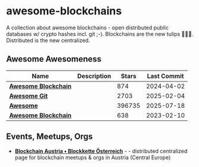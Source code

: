 # awesome-blockchains

A collection about awesome blockchains - open distributed public databases w/ crypto hashes incl. git ;-).  Blockchains are the new tulips :tulip::tulip::tulip:. Distributed is the new centralized. 

## Awesome Awesomeness

| Name | Description | Stars | Last Commit |
|------|-------------|-------|-------------|
| [**Awesome Blockchain**](https://github.com/imbaniac/awesome-blockchain) |  | 874 | 2024-04-02 |
| [**Awesome Git**](https://github.com/dictcp/awesome-git) |  | 2703 | 2025-02-04 |
| [**Awesome**](https://github.com/sindresorhus/awesome) |  | 396735 | 2025-07-18 |
| [**Awesome Blockchain**](https://github.com/igorbarinov/awesome-blockchain) |  | 638 | 2023-02-10 |

## Events, Meetups, Orgs

- [**Blockchain Austria • Blockkette Österreich**](https://github.com/austriacodes/blockchain-austria) - - distributed centralized page for blockchain meetups & orgs in Austria (Central Europe)
